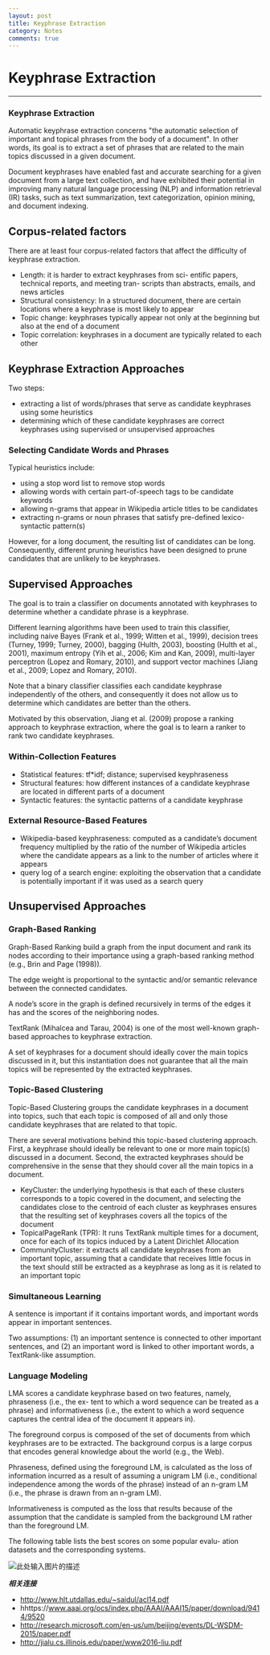 ```yaml
---
layout: post
title: Keyphrase Extraction
category: Notes
comments: true
---
```


# Keyphrase Extraction

------

### Keyphrase Extraction

Automatic keyphrase extraction concerns "the automatic selection of important and topical phrases from the body of a document". In other words, its goal is to extract a set of phrases that are related to the main topics discussed in a given document.

Document keyphrases have enabled fast and accurate searching for a given document from a large text collection, and have exhibited their potential in improving many natural language processing (NLP) and information retrieval (IR) tasks, such as text summarization, text categorization, opinion mining, and document indexing.

## Corpus-related factors

There are at least four corpus-related factors that affect the difficulty of keyphrase extraction.

 - Length: it is harder to extract keyphrases from sci- entific papers, technical reports, and meeting tran- scripts than abstracts, emails, and news articles
 - Structural consistency: In a structured document, there are certain locations where a keyphrase is most likely to appear
 - Topic change: keyphrases typically appear not only at the beginning but also at the end of a document
 - Topic correlation: keyphrases in a document are typically related to each other

## Keyphrase Extraction Approaches

Two steps:

 - extracting a list of words/phrases that serve as candidate keyphrases using some heuristics
 - determining which of these candidate keyphrases are correct keyphrases using supervised or unsupervised approaches

### Selecting Candidate Words and Phrases

Typical heuristics include:

 - using a stop word list to remove stop words
 - allowing words with certain part-of-speech tags to be candidate keywords
 - allowing n-grams that appear in Wikipedia article titles to be candidates
 - extracting n-grams or noun phrases that satisfy pre-defined lexico-syntactic pattern(s)

However, for a long document, the resulting list of candidates can be long. Consequently, different pruning heuristics have been designed to prune candidates that are unlikely to be keyphrases.

## Supervised Approaches

The goal is to train a classifier on documents annotated with keyphrases to determine whether a candidate phrase is a keyphrase.

Different learning algorithms have been used to train this classifier, including naive Bayes (Frank et al., 1999; Witten et al., 1999), decision trees (Turney, 1999; Turney, 2000), bagging (Hulth, 2003), boosting (Hulth et al., 2001), maximum entropy (Yih et al., 2006; Kim and Kan, 2009), multi-layer perceptron (Lopez and Romary, 2010), and support vector machines (Jiang et al., 2009; Lopez and Romary, 2010).

Note that a binary classifier classifies each candidate keyphrase independently of the others, and consequently it does not allow us to determine which candidates are better than the others.

Motivated by this observation, Jiang et al. (2009) propose a ranking approach to keyphrase extraction, where the goal is to learn a ranker to rank two candidate keyphrases.

### Within-Collection Features

 - Statistical features: tf*idf; distance; supervised keyphraseness
 - Structural features: how different instances of a candidate keyphrase are located in different parts of a document
 - Syntactic features: the syntactic patterns of a candidate keyphrase

### External Resource-Based Features

 - Wikipedia-based keyphraseness: computed as a candidate’s document frequency multiplied by the ratio of the number of Wikipedia articles where the candidate appears as a link to the number of articles where it appears
 - query log of a search engine: exploiting the observation that a candidate is potentially important if it was used as a search query

## Unsupervised Approaches

### Graph-Based Ranking

Graph-Based Ranking build a graph from the input document and rank its nodes according to their importance using a graph-based ranking method (e.g., Brin and Page (1998)).

The edge weight is proportional to the syntactic and/or semantic relevance between the connected candidates. 

A node’s score in the graph is defined recursively in terms of the edges it has and the scores of the neighboring nodes.

TextRank (Mihalcea and Tarau, 2004) is one of the most well-known graph-based approaches to keyphrase extraction.

A set of keyphrases for a document should ideally cover the main topics discussed in it, but this instantiation does not guarantee that all the main topics will be represented by the extracted keyphrases.

### Topic-Based Clustering

Topic-Based Clustering groups the candidate keyphrases in a document into topics, such that each topic is composed of all and only those candidate keyphrases that are related to that topic.

There are several motivations behind this topic-based clustering approach. First, a keyphrase should ideally be relevant to one or more main topic(s) discussed in a document. Second, the extracted keyphrases should be comprehensive in the sense that they should cover all the main topics in a document.

 - KeyCluster: the underlying hypothesis is that each of these clusters corresponds to a topic covered in the document, and selecting the candidates close to the centroid of each cluster as keyphrases ensures that the resulting set of keyphrases covers all the topics of the document
 - TopicalPageRank (TPR): It runs TextRank multiple times for a document, once for each of its topics induced by a Latent Dirichlet Allocation
 - CommunityCluster: it extracts all candidate keyphrases from an important topic, assuming that a candidate that receives little focus in the text should still be extracted as a keyphrase as long as it is related to an important topic

### Simultaneous Learning

A sentence is important if it contains important words, and important words appear in important sentences.

Two assumptions: (1) an important sentence is connected to other important sentences, and (2) an important word is linked to other important words, a TextRank-like assumption.

### Language Modeling

LMA scores a candidate keyphrase based on two features, namely, phraseness (i.e., the ex- tent to which a word sequence can be treated as a phrase) and informativeness (i.e., the extent to which a word sequence captures the central idea of the document it appears in).

The foreground corpus is composed of the set of documents from which keyphrases are to be extracted. The background corpus is a large corpus that encodes general knowledge about the world (e.g., the Web).

Phraseness, defined using the foreground LM, is calculated as the loss of information incurred as a result of assuming a unigram LM (i.e., conditional independence among the words of the phrase) instead of an n-gram LM (i.e., the phrase is drawn from an n-gram LM).

Informativeness is computed as the loss that results because of the assumption that the candidate is sampled from the background LM rather than the foreground LM.

The following table lists the best scores on some popular evalu- ation datasets and the corresponding systems.

![此处输入图片的描述][1]

***相关连接***

 - http://www.hlt.utdallas.edu/~saidul/acl14.pdf
 - hhttps://www.aaai.org/ocs/index.php/AAAI/AAAI15/paper/download/9414/9520
 - http://research.microsoft.com/en-us/um/beijing/events/DL-WSDM-2015/paper.pdf
 - http://jialu.cs.illinois.edu/paper/www2016-liu.pdf

  [1]: https://raw.githubusercontent.com/qiangsiwei/blog/gh-pages/_figures/2016-06-12-keyphrase_extraction/2016-06-12-keyphrase_extraction_1.png
  